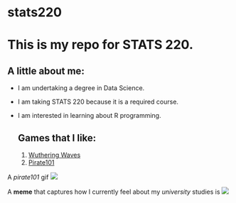# stats220

# This is my repo for STATS 220. 

## A little about me:

- I am undertaking a degree in Data Science.
- I am taking STATS 220 because it is a required course.
- I am interested in learning about R programming.

  ## Games that I like:
  1. [Wuthering Waves](https://wutheringwaves.kurogames.com/en/)
  2. [Pirate101](https://www.pirate101.com)

A *pirate101* gif ![](https://media1.tenor.com/m/GpqzI2C2CvAAAAAd/pirate101-jgoodlow.gif)

A **meme** that captures how I currently feel about my *university* studies is ![](https://c.tenor.com/8druEACXtX8AAAAd/tenor.gif)
